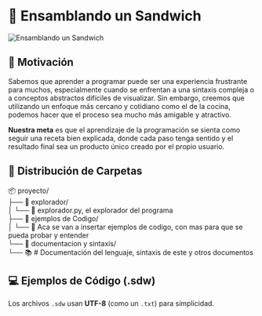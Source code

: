 # 🥪 Ensamblando un Sandwich

![Ensamblando un Sandwich](https://external-content.duckduckgo.com/iu/?u=https%3A%2F%2Fsteamuserimages-a.akamaihd.net%2Fugc%2F44244642109188336%2F5132DD6B9C63EFDC7FB09EBAFBEDB1D3A9466318%2F&f=1&nofb=1&ipt=67858f9d4b4688422f496507bca9293e4377b9cbdc407395748c995350fada4b)

## 🧠 Motivación

Sabemos que aprender a programar puede ser una experiencia frustrante para muchos, especialmente cuando se enfrentan a una sintaxis compleja o a conceptos abstractos difíciles de visualizar. Sin embargo, creemos que utilizando un enfoque más cercano y cotidiano como el de la cocina, podemos hacer que el proceso sea mucho más amigable y atractivo.

**Nuestra meta** es que el aprendizaje de la programación se sienta como seguir una receta bien explicada, donde cada paso tenga sentido y el resultado final sea un producto único creado por el propio usuario.

## 📂 Distribución de Carpetas

<p>
📦 proyecto/<br>
├── 📂 explorador/<br>
│ └── 🐍 explorador.py, el explorador del programa<br>
├── 📂 ejemplos de Codigo/<br>
│ └── 📜 Aca se van a insertar ejemplos de codigo, con mas para que se pueda probar y entender<br>
└── 📂 documentacion y sintaxis/<br>
└── 📚 # Documentación del lenguaje, sintaxis de este y otros documentos<br>
</p>

## 💻 Ejemplos de Código (.sdw)

Los archivos `.sdw` usan **UTF-8** (como un `.txt`) para simplicidad.
